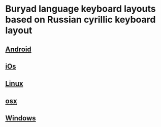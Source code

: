 # Buryad language keyboard layouts based on Russian cyrillic keyboard layout

## [Android](./android)
## [iOs](./ios)
## [Linux](./linux)
## [osx](./osx)
## [Windows](./winddows)